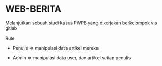 # WEB-BERITA

Melanjutkan sebuah studi kasus PWPB yang dikerjakan berkelompok via gitlab

Rule

- Penulis => manipulasi data artikel mereka

- Admin => manipulasi data user, dan artikel setiap penulis
